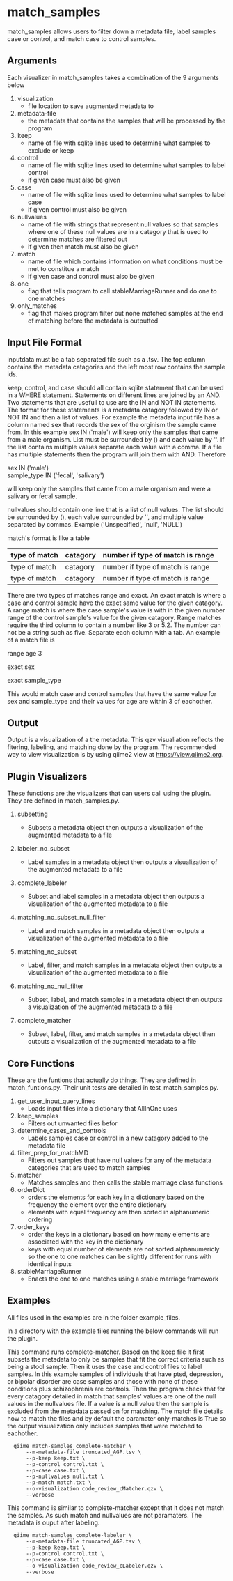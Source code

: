 # match_samples
match_samples allows users to filter down a metadata file, label samples case or control, and match case to control samples. 

## Arguments
Each visualizer in match_samples takes a combination of the 9 arguments below

1. visualization 
   - file location to save augmented metadata to
2. metadata-file 
   - the metadata that contains the samples that will be processed by the program
3. keep 
   - name of file with sqlite lines used to determine what samples to exclude or keep
4. control 
   - name of file with sqlite lines used to determine what samples to label control
   - if given case must also be given
5. case 
   - name of file with sqlite lines used to determine what samples to label case
   - if given control must also be given
6. nullvalues 
   - name of file with strings that represent null values so that samples where one of these null values are in a category that is used to determine matches are filtered out
   - if given then match must also be given
7. match 
   - name of file which contains information on what conditions must be met to constitue a match
   - if given case and control must also be given
8. one 
   - flag that tells program to call stableMarriageRunner and do one to one matches
9. only_matches
   - flag that makes program filter out none matched samples at the end of matching before the metadata is outputted

   
## Input File Format
inputdata must be a tab separated file such as a .tsv. The top column contains the metadata catagories and the left most row contains the sample ids.

keep, control, and case should all contain sqlite statement that can be used in a WHERE statement.
Statements on different lines are joined by an AND.
Two statements that are usefull to use are the IN and NOT IN statements. 
The format for these statements is a metadata catagory followed by IN or NOT IN and then a list of values. 
For example the metadata input file has a column named sex that records the sex of the orginism the sample came from.
In this example sex IN ('male') will keep only the samples that came from a male organism. 
List must be surrounded by () and each value by ''. 
If the list contains multiple values separate each value with a comma. 
If a file has multiple statements then the program will join them with AND.
Therefore 

sex IN ('male')  
sample_type IN ('fecal', 'salivary') 

will keep only the samples that came from a male organism and were a salivary or fecal sample.

nullvalues should contain one line that is a list of null values. 
The list should be surrounded by (), each value surrounded by '', and multiple value separated by commas.
Example ('Unspecified', 'null', 'NULL')

match's format is like a table 

| type of match | catagory | number if type of match is range |
|-|-|-|
| type of match |  catagory | number if type of match is range |
| type of match | catagory | number if type of match is range |

There are two types of matches range and exact. 
An exact match is where a case and control sample have the exact same value for the given catagory.
A range match is where the case sample's value is with in the given number range of the control sample's value for the given catagory.
Range matches require the third column to contain a number like 3 or 5.2. The number can not be a string such as five.
Separate each column with a tab. An example of a match file is

range    age    3

exact    sex

exact    sample_type

This would match case and control samples that have the same value for sex and sample_type and their values for age are within 3 of eachother. 

## Output
Output is a visualization of a the metadata. This qzv visualiation reflects the fitering, labeling, and matching done by the program. The recommended way to view visualization is by using qiime2 view at https://view.qiime2.org.

   
## Plugin Visualizers
These functions are the visualizers that can users call using the plugin. They are defined in match_samples.py.

1. subsetting
   - Subsets a metadata object then outputs a visualization of the augmented metadata to a file

2. labeler_no_subset
   - Label samples in a metadata object then outputs a visualization of the augmented metadata to a file

3. complete_labeler
   - Subset and label samples in a metadata object then outputs a visualization of the augmented metadata to a file

4. matching_no_subset_null_filter
   - Label and match samples in a metadata object then outputs a visualization of the augmented metadata to a file

5. matching_no_subset
   - Label, filter, and match samples in a metadata object then outputs a visualization of the augmented metadata to a file

6. matching_no_null_filter
   - Subset, label, and match samples in a metadata object then outputs a visualization of the augmented metadata to a file
7. complete_matcher
   - Subset, label, filter, and match samples in a metadata object then outputs a visualization of the augmented metadata to a file

## Core Functions
These are the funtions that actually do things. They are defined in match_funtions.py. Their unit tests are detailed in test_match_samples.py.

1. get_user_input_query_lines
   - Loads input files into a dictionary that AllInOne uses
2. keep_samples
   - Filters out unwanted files befor 
3. determine_cases_and_controls
   - Labels samples case or control in a new catagory added to the metadata file
4. filter_prep_for_matchMD
   - Filters out samples that have null values for any of the metadata categories that are used to match samples
5. matcher
   - Matches samples and then calls the stable marriage class functions
6. orderDict
   - orders the elements for each key in a dictionary based on the frequency the element over the entire dictionary
   - elements with equal frequency are then sorted in alphanumeric ordering  
7. order_keys
   - order the keys in a dictionary based on how many elements are associated with the key in the dictionary
   - keys with equal number of elements are not sorted alphanumericly so the one to one matches can be slightly different for runs with identical inputs
8. stableMarriageRunner
   - Enacts the one to one matches using a stable marriage framework 


## Examples  
All files used in the examples are in the folder example_files. 

In a directory with the example files running the below commands will run the plugin. 

This command runs complete-matcher. Based on the keep file it first subsets the metadata to only be samples that fit the correct criteria such as being a stool sample. Then it uses the case and control files to label samples. In this example samples of individuals that have ptsd, depression, or bipolar disorder are case samples and those with none of these conditions plus schizophrenia are controls. Then the program check that for every catagory detailed in match that samples' values are one of the null values in the nullvalues file. If a value is a null value then the sample is excluded from the metadata passed on for matching. The match file details how to match the files and by default the paramater only-matches is True so the output visualization only includes samples that were matched to eachother.
  
      qiime match-samples complete-matcher \
          --m-metadata-file truncated_AGP.tsv \
          --p-keep keep.txt \
          --p-control control.txt \
          --p-case case.txt \
          --p-nullvalues null.txt \
          --p-match match.txt \
          --o-visualization code_review_cMatcher.qzv \
          --verbose
    
This command is similar to complete-matcher except that it does not match the samples. As such match and nullvalues are not paramaters. The metadata is ouput after labeling.

      qiime match-samples complete-labeler \
          --m-metadata-file truncated_AGP.tsv \
          --p-keep keep.txt \
          --p-control control.txt \
          --p-case case.txt \
          --o-visualization code_review_cLabeler.qzv \
          --verbose

